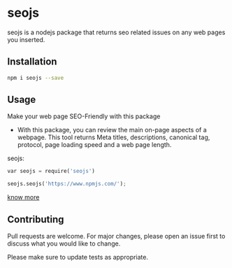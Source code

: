# seojs

seojs is a nodejs package that returns seo related issues on any web pages you inserted.

## Installation

```bash
npm i seojs --save
```

## Usage
Make your web page SEO-Friendly with this package
- With this package, you can review the main on-page aspects of a webpage. This tool returns Meta titles, descriptions, canonical tag, protocol, page loading speed and a web page length.

seojs:
```python
var seojs = require('seojs')

seojs.seojs('https://www.npmjs.com/');
```
[know more](https://seojs.co/)
## Contributing
Pull requests are welcome. For major changes, please open an issue first to discuss what you would like to change.

Please make sure to update tests as appropriate.

